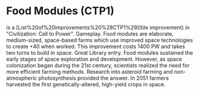 # Food Modules (CTP1)

 is a [List%20of%20improvements%20%28CTP1%29](tile improvement) in "Civilization: Call to Power".
Gameplay.
Food modules are elaborate, medium-sized, space-based farms which use improved space technologies to create +40 when worked. This improvement costs 1400 PW and takes two turns to build in space.
Great Library entry.
Food modules sustained the early stages of space exploration and development. However, as space colonization began during the 21st century, scientists realized the need for more efficient farming methods. Research into asteroid farming and non-atmospheric photosynthesis provided the answer. In 2051 farmers harvested the first genetically-altered, high-yield crops in space.